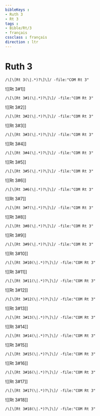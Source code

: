 ```yaml
---
bibleKeys : 
- Ruth 3
- Rt 3
tags : 
- Bible/Rt/3
- français
cssclass : français
direction : ltr
---
```


# Ruth 3

```query
/\[\[Rt 3(\|.*)?\]\]/ -file:"COM Rt 3"
```



![[Rt 3#1]]

```query
/\[\[Rt 3#1(\|.*)?\]\]/ -file:"COM Rt 3"
```

![[Rt 3#2]]

```query
/\[\[Rt 3#2(\|.*)?\]\]/ -file:"COM Rt 3"
```

![[Rt 3#3]]

```query
/\[\[Rt 3#3(\|.*)?\]\]/ -file:"COM Rt 3"
```

![[Rt 3#4]]

```query
/\[\[Rt 3#4(\|.*)?\]\]/ -file:"COM Rt 3"
```

![[Rt 3#5]]

```query
/\[\[Rt 3#5(\|.*)?\]\]/ -file:"COM Rt 3"
```

![[Rt 3#6]]

```query
/\[\[Rt 3#6(\|.*)?\]\]/ -file:"COM Rt 3"
```

![[Rt 3#7]]

```query
/\[\[Rt 3#7(\|.*)?\]\]/ -file:"COM Rt 3"
```

![[Rt 3#8]]

```query
/\[\[Rt 3#8(\|.*)?\]\]/ -file:"COM Rt 3"
```

![[Rt 3#9]]

```query
/\[\[Rt 3#9(\|.*)?\]\]/ -file:"COM Rt 3"
```

![[Rt 3#10]]

```query
/\[\[Rt 3#10(\|.*)?\]\]/ -file:"COM Rt 3"
```

![[Rt 3#11]]

```query
/\[\[Rt 3#11(\|.*)?\]\]/ -file:"COM Rt 3"
```

![[Rt 3#12]]

```query
/\[\[Rt 3#12(\|.*)?\]\]/ -file:"COM Rt 3"
```

![[Rt 3#13]]

```query
/\[\[Rt 3#13(\|.*)?\]\]/ -file:"COM Rt 3"
```

![[Rt 3#14]]

```query
/\[\[Rt 3#14(\|.*)?\]\]/ -file:"COM Rt 3"
```

![[Rt 3#15]]

```query
/\[\[Rt 3#15(\|.*)?\]\]/ -file:"COM Rt 3"
```

![[Rt 3#16]]

```query
/\[\[Rt 3#16(\|.*)?\]\]/ -file:"COM Rt 3"
```

![[Rt 3#17]]

```query
/\[\[Rt 3#17(\|.*)?\]\]/ -file:"COM Rt 3"
```

![[Rt 3#18]]

```query
/\[\[Rt 3#18(\|.*)?\]\]/ -file:"COM Rt 3"
```

